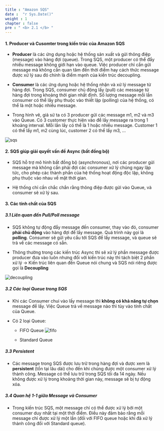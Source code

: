```yaml
---
title : "Amazon SQS"
date :  "r Sys.Date()" 
weight : 1 
chapter : false
pre : " <b> 2.1 </b> "
---
```


#### 1. Producer và Cusomter trong kiến trúc của Amazon SQS
  - **Producer** là các ứng dụng hoặc hệ thống sản xuất và gửi thông điệp (message) vào hàng đợi (queue). Trong SQS, một producer có thể đẩy nhiều message không giới hạn vào queue. Việc producer chỉ cần gửi message mà không cần quan tâm đến thời điểm hay cách thức message được xử lý sau đó chính là điểm mạnh của kiến trúc decoupling.

  - **Consumer** là các ứng dụng hoặc hệ thống nhận và xử lý message từ hàng đợi. Trong SQS, consumer chủ động lấy (pull) các message từ hàng đợi trong khoảng thời gian nhất định. Số lượng message mỗi lần consumer có thể lấy phụ thuộc vào thiết lập (polling) của hệ thống, có thể là một hoặc nhiều message.

  - Trong hình vẽ, giả sử ta có 3 producer gửi các message m1, m2 và m3 vào Queue. Có 3 customer thực hiện vào để lấy message ra trong 1 khoảng interval. Mỗi lần lấy có thể là 1 hoặc nhiều message. Customer 1 có thể lấy m1, m2 cùng lúc, customer 2 có thể lấy m3, ...

  ![sqs](https://ngxquang.github.io/aws-ws1-sqs-sns/images/2.difference/sqs.png)

#### 2. SQS giúp giải quyết vấn đề Async (bất đồng bộ)
  - SQS hỗ trợ mô hình bất đồng bộ (asynchronous), nơi các producer gửi message mà không cần phải đợi các consumer xử lý chúng ngay lập tức, cho phép các thành phần của hệ thống hoạt động độc lập, không phụ thuộc vào nhau về mặt thời gian. 
  
  - Hệ thống chỉ cần chắc chắn rằng thông điệp được gửi vào Queue, và consumer sẽ xử lý sau.

#### 3. Các tính chất của SQS

##### 3.1 Liên quan đến Pull/Poll message

  - SQS không tự động đẩy message đến consumer, thay vào đó, consumer **phải chủ động** vào hàng đợi để lấy message. Quá trình này gọi là **polling**. Consumer sẽ gửi yêu cầu tới SQS để lấy message, và queue sẽ trả về các message có sẵn.

  - Thông thường trong các kiến trúc Async thì sẽ xử lý phần message được producer đưa vào luôn nhưng đối với kiến trúc này thì tách biệt 2 phần xử lý → Kiến trúc liên quan đến Queue nói chung và SQS nói riêng được gọi là **Decoupling**

  ![decoupling](https://ngxquang.github.io/aws-ws1-sqs-sns/images/2.difference/decoupling.jpg)


##### 3.2 Các loại Queue trong SQS

  - Khi các Consumer chui vào lấy message thì **không có khả năng tự chọn** message để lấy. Việc Queue trả về message nào thì tùy vào tính chất của Queue.

  - Có 2 loại Queue:
    - FIFO Queue
  ![fifo](https://ngxquang.github.io/aws-ws1-sqs-sns/images/2.difference/sqs-fifo.png)

    - Standard Queue

##### 3.3 Persistent

  - Các message trong SQS được lưu trữ trong hàng đợi và được xem là **persistent** (tồn tại lâu dài) cho đến khi chúng được một consumer xử lý thành công. Message có thể lưu trữ trong SQS tối đa 14 ngày. Nếu không được xử lý trong khoảng thời gian này, message sẽ bị tự động xóa.


##### 3.4 Quan hệ 1-1 giữa Message và Consumer

  - Trong kiến trúc SQS, một message chỉ có thể được xử lý bởi một consumer duy nhất tại một thời điểm. Điều này đảm bảo rằng mỗi message chỉ được xử lý một lần (đối với FIFO queue hoặc khi đã xử lý thành công đối với Standard queue).

